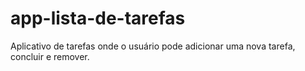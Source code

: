 # app-lista-de-tarefas
Aplicativo de tarefas onde o usuário pode adicionar uma nova tarefa, concluir e remover.
